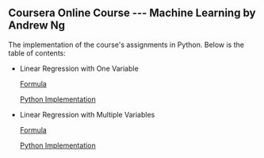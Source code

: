 ## **Coursera Online Course --- Machine Learning by Andrew Ng**

The implementation of the course's assignments in Python. Below is the table of contents:

- Linear Regression with One Variable

    [Formula](https://github.com/lxn1021/Notes-Machine-Learning-Course-by-Andrew-Ng/blob/master/Linear%20regression%20with%20one%20variable.pdf)
    
    [Python Implementation](https://github.com/lxn1021/Notes-Machine-Learning-Course-by-Andrew-Ng/blob/master/Linear%20Regression%20with%20One%20Variable_2.ipynb)
    

- Linear Regression with Multiple Variables
    
    [Formula](https://github.com/lxn1021/Notes-Machine-Learning-Course-by-Andrew-Ng/blob/master/Linear%20regression%20with%20multiple%20variables.pdf)

    [Python Implementation]()
